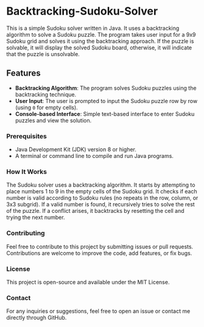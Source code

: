 # Backtracking-Sudoku-Solver
This is a simple Sudoku solver written in Java. It uses a backtracking algorithm to solve a Sudoku puzzle. The program takes user input for a 9x9 Sudoku grid and solves it using the backtracking approach. If the puzzle is solvable, it will display the solved Sudoku board, otherwise, it will indicate that the puzzle is unsolvable.

## Features

- **Backtracking Algorithm**: The program solves Sudoku puzzles using the backtracking technique.
- **User Input**: The user is prompted to input the Sudoku puzzle row by row (using `0` for empty cells).
- **Console-based Interface**: Simple text-based interface to enter Sudoku puzzles and view the solution.

### Prerequisites

- Java Development Kit (JDK) version 8 or higher.
- A terminal or command line to compile and run Java programs.

### How It Works
The Sudoku solver uses a backtracking algorithm. It starts by attempting to place numbers 1 to 9 in the empty cells of the Sudoku grid. It checks if each number is valid according to Sudoku rules (no repeats in the row, column, or 3x3 subgrid). If a valid number is found, it recursively tries to solve the rest of the puzzle. If a conflict arises, it backtracks by resetting the cell and trying the next number.

### Contributing
Feel free to contribute to this project by submitting issues or pull requests. Contributions are welcome to improve the code, add features, or fix bugs.

### License
This project is open-source and available under the MIT License.

### Contact
For any inquiries or suggestions, feel free to open an issue or contact me directly through GitHub.



